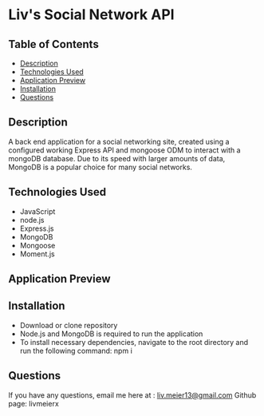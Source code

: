 # Liv's Social Network API

## Table of Contents
- [Description](#description)
- [Technologies Used](#technologies-used)
- [Application Preview](#application-preview)
- [Installation](#installation)
- [Questions](#questions)

## Description
A back end application for a social networking site, created using a configured working Express API and mongoose ODM to interact with a mongoDB database. Due to its speed with larger amounts of data, MongoDB is a popular choice for many social networks.

## Technologies Used
- JavaScript
- node.js
- Express.js
- MongoDB
- Mongoose
- Moment.js

## Application Preview

## Installation
- Download or clone repository 
- Node.js and MongoDB is required to run the application
- To install necessary dependencies, navigate to the root directory and run the following command: npm i

## Questions
If you have any questions, email me here at : liv.meier13@gmail.com
Github page: livmeierx
